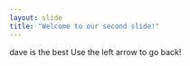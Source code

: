 ```yaml
---
layout: slide
title: "Welcome to our second slide!"
---
```

dave is the best
Use the left arrow to go back!
